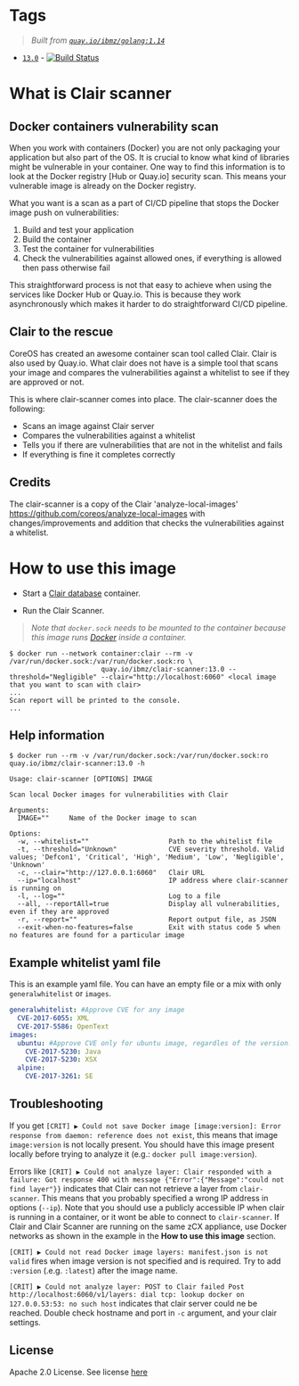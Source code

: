 # Tags
> _Built from [`quay.io/ibmz/golang:1.14`](https://quay.io/repository/ibmz/golang?tab=tags)_
-	[`13.0`](https://github.com/lcarcaramo/clair-scanner/blob/master/s390x/Dockerfile) - [![Build Status](https://travis-ci.com/lcarcaramo/clair-scanner.svg?branch=master)](https://travis-ci.com/lcarcaramo/clair-scanner)
# What is Clair scanner

## Docker containers vulnerability scan

When you work with containers (Docker) you are not only packaging your application but also part of the OS. It is crucial to know what kind of libraries might be vulnerable in your container. One way to find this information is to look at the Docker registry [Hub or Quay.io] security scan. This means your vulnerable image is already on the Docker registry.

What you want is a scan as a part of CI/CD pipeline that stops the Docker image push on vulnerabilities:

1. Build and test your application
1. Build the container
1. Test the container for vulnerabilities
1. Check the vulnerabilities against allowed ones, if everything is allowed then pass otherwise fail

This straightforward process is not that easy to achieve when using the services like Docker Hub or Quay.io. This is because they work asynchronously which makes it harder to do straightforward CI/CD pipeline.

## Clair to the rescue

CoreOS has created an awesome container scan tool called Clair. Clair is also used by Quay.io. What clair does not have is a simple tool that scans your image and compares the vulnerabilities against a whitelist to see if they are approved or not.

This is where clair-scanner comes into place. The clair-scanner does the following:

* Scans an image against Clair server
* Compares the vulnerabilities against a whitelist
* Tells you if there are vulnerabilities that are not in the whitelist and fails
* If everything is fine it completes correctly

## Credits

The clair-scanner is a copy of the Clair 'analyze-local-images' <https://github.com/coreos/analyze-local-images> with changes/improvements and addition that checks the vulnerabilities against a whitelist.

# How to use this image

* Start a [Clair database](https://quay.io/repository/ibmz/clair) container.

* Run the Clair Scanner.
> _Note that `docker.sock` needs to be mounted to the container because this image runs [Docker](https://quay.io/repository/ibmz/docker) inside a container._

```console
$ docker run --network container:clair --rm -v /var/run/docker.sock:/var/run/docker.sock:ro \
                       quay.io/ibmz/clair-scanner:13.0 --threshold="Negligible" --clair="http://localhost:6060" <local image that you want to scan with clair>
...
Scan report will be printed to the console.
...
```

## Help information

```console
$ docker run --rm -v /var/run/docker.sock:/var/run/docker.sock:ro quay.io/ibmz/clair-scanner:13.0 -h

Usage: clair-scanner [OPTIONS] IMAGE

Scan local Docker images for vulnerabilities with Clair

Arguments:
  IMAGE=""     Name of the Docker image to scan

Options:
  -w, --whitelist=""                    Path to the whitelist file
  -t, --threshold="Unknown"             CVE severity threshold. Valid values; 'Defcon1', 'Critical', 'High', 'Medium', 'Low', 'Negligible', 'Unknown'
  -c, --clair="http://127.0.0.1:6060"   Clair URL
  --ip="localhost"                      IP address where clair-scanner is running on
  -l, --log=""                          Log to a file
  --all, --reportAll=true               Display all vulnerabilities, even if they are approved
  -r, --report=""                       Report output file, as JSON
  --exit-when-no-features=false         Exit with status code 5 when no features are found for a particular image
```

## Example whitelist yaml file

This is an example yaml file. You can have an empty file or a mix with only `generalwhitelist` or `images`.

```yaml
generalwhitelist: #Approve CVE for any image
  CVE-2017-6055: XML
  CVE-2017-5586: OpenText
images:
  ubuntu: #Approve CVE only for ubuntu image, regardles of the version. If it is a private registry with a custom port registry:777/ubuntu:tag this won't work due to a bug.
    CVE-2017-5230: Java
    CVE-2017-5230: XSX
  alpine:
    CVE-2017-3261: SE
```
## Troubleshooting

If you get `[CRIT] ▶ Could not save Docker image [image:version]: Error response from daemon: reference does not exist`, this means that image `image:version` is not locally present. You should have this image present locally before trying to analyze it (e.g.: `docker pull image:version`).

Errors like `[CRIT] ▶ Could not analyze layer: Clair responded with a failure: Got response 400 with message {"Error":{"Message":"could not find layer"}}` indicates that Clair can not retrieve a layer from `clair-scanner`. This means that you probably specified a wrong IP address in options (`--ip`). Note that you should use a publicly accessible IP when clair is running in a container, or it wont be able to connect to `clair-scanner`. If Clair and Clair Scanner are running on the same zCX appliance, use Docker networks as shown in the example in the __How to use this image__ section.

`[CRIT] ▶ Could not read Docker image layers: manifest.json is not valid` fires when image version is not specified and is required. Try to add `:version` (.e.g. `:latest`) after the image name.

`[CRIT] ▶ Could not analyze layer: POST to Clair failed Post http://localhost:6060/v1/layers: dial tcp: lookup docker on 127.0.0.53:53: no such host` indicates that clair server could ne be reached. Double check hostname and port in `-c` argument, and your clair settings.

## License

Apache 2.0 License. See license [here](https://github.com/arminc/clair-scanner/blob/master/LICENSE)
